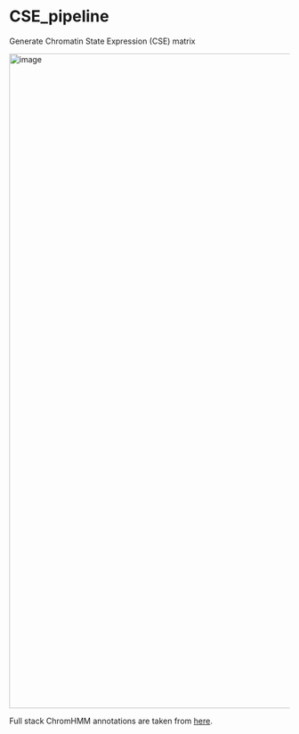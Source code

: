 # CSE_pipeline
Generate Chromatin State Expression (CSE) matrix

<img width="1176" alt="image" src="https://github.com/fw262/CSE_pipeline/assets/56937181/f7aa17b6-b402-4343-bbc7-19554d5146f4">

Full stack ChromHMM annotations are taken from [here](https://github.com/ernstlab/full_stack_ChromHMM_annotations/tree/main).
